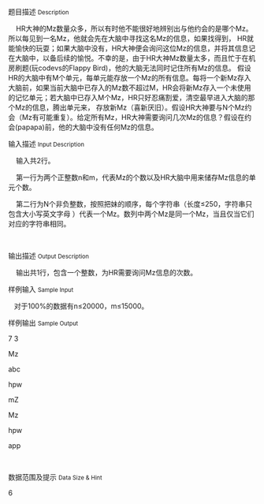 <div class="panel panel-default">
<div class="area-title">
<span>
题目描述
<small>Description</small>
</span></div>
<div class="panel-body">

<p>    HR大神的Mz数量众多，所以有时他不能很好地辨别出与他约会的是哪个Mz。所以每见到一名Mz，他就会先在大脑中寻找这名Mz的信息，如果找得到， HR就能愉快的玩耍；如果大脑中没有，HR大神便会询问这位Mz的信息，并将其信息记在大脑中，以备后续的愉悦。不幸的是，由于HR大神Mz数量太多，而且忙于在机房刷题(玩codevs的Flappy Bird)，他的大脑无法同时记住所有Mz的信息。 假设HR的大脑中有M个单元，每单元能存放一个Mz的所有信息。每将一个新Mz存入大脑前，如果当前大脑中已存入的Mz数不超过M，HR会将新Mz存入一个未使用的记忆单元；若大脑中已存入M个Mz，HR只好忍痛割爱，清空最早进入大脑的那个Mz的信息，腾出单元来， 存放新Mz（喜新厌旧）。假设HR大神要与N个Mz约会（Mz有可能重复）。给定所有Mz，HR大神需要询问几次Mz的信息？假设在约会(papapa)前，他的大脑中没有任何Mz的信息。<br></p>

</div>
</div>

<div class="panel panel-default">
<div class="area-title">
<span>
输入描述
<small>Input Description</small>
</span></div>
<div class="panel-body">
<p>    输入共2行。</p><p>    第一行为两个正整数n和m，代表Mz的个数以及HR大脑中用来储存Mz信息的单元个数。</p><p>    第二行为N个非负整数，按照把妹的顺序，每个字符串（长度≤250，字符串只包含大小写英文字母 ）代表一个Mz。数列中两个Mz是同一个Mz，当且仅当它们对应的字符串相同。</p><p><br></p>

</div>
</div>
<div  class="panel panel-default">
<div class="area-title">
<span>
输出描述
<small>Output Description</small>
</span></div>
<div class="panel-body">

<p>&nbsp; &nbsp; 输出共1行，包含一个整数，为HR需要询问Mz信息的次数。</p>

</div>
</div>


<div class="panel panel-default">
<div class="area-title">
<span>
样例输入
<small>Sample Input</small>
</span></div>
<div class="panel-body">
<p>   对于100%的数据有n≤20000，m≤15000。</p>

</div>
</div>

<div class="panel panel-default">
<div class="area-title">
<span>
样例输出
<small>Sample Output</small>
</span></div>
<div class="panel-body">
<p>7 3</p><p>Mz</p><p>abc</p><p>hpw</p><p>mZ</p><p>Mz</p><p>hpw</p><p>app</p><p><br></p>

</div>
</div>

<div class="panel panel-default">
<div class="area-title">
<span>
数据范围及提示
<small>Data Size & Hint</small>
</span></div>
<div class="panel-body">
<p>6</p>
</div>
</div>